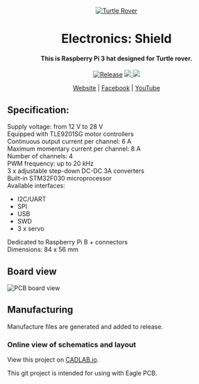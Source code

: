 <p align="center">
  <a href="http://turtlerover.com" alt="Turtle Rover"><img src="https://avatars3.githubusercontent.com/u/36553642?s=84&v=4" alt="Turtle Rover" /></a>
</p>
<h1 align="center">Electronics: Shield</h1>
<h4 align="center">This is Raspberry Pi 3 hat designed for Turtle rover.</h4>  

<p align="center">
  <a href="https://github.com/TurtleRover/electronics-shield/releases">
    <img src="https://img.shields.io/github/release/TurtleRover/electronics-shield.svg" alt="Release"></a>
  <a href="https://github.com/TurtleRover/electronics-shield/blob/master/LICENSE">
      <img src="https://img.shields.io/github/license/TurtleRover/electronics-shield.svg">
  </a>
  <a href="https://twitter.com/TurtleRover">
    <img src="https://img.shields.io/twitter/follow/TurtleRover.svg?style=social&label=Follow">
  </a>
</p>
<p align="center">
  <a href="http://turtlerover.com" alt="Website">Website</a> |
  <a href="https://www.facebook.com/TurtleRover/" alt="Facebook">Facebook</a> |
  <a href="https://www.youtube.com/channel/UCxukvEct3wP0S5FACa3uelA" alt="YouTube">YouTube</a>
</p>

## Specification:

Supply voltage: from 12 V to 28 V  
Equipped with TLE9201SG motor controllers  
Continuous output current per channel: 6 A  
Maximum momentary current per channel: 8 A  
Number of channels: 4  
PWM frequency: up to 20 kHz  
3 x adjustable step-down DC-DC 3A converters   
Built-in STM32F030 microprocessor  
Available interfaces:  
- I2C/UART
- SPI
- USB
- SWD
- 3 x servo

Dedicated to Raspberry Pi B + connectors  
Dimensions: 84 x 56 mm

## Board view
![PCB board view](https://i.imgur.com/RVwgbJY.png)

## Manufacturing
Manufacture files are generated and added to release.

### Online view of schematics and layout
View this project on [CADLAB.io](https://cadlab.io/project/1250). 

This git project is intended for using with Eagle PCB.
